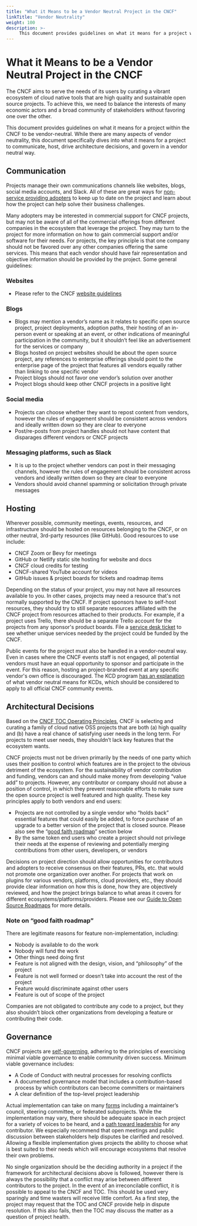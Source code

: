 ```yaml
---
title: "What it Means to be a Vendor Neutral Project in the CNCF"
linkTitle: "Vendor Neutrality"
weight: 100
description: >-
     This document provides guidelines on what it means for a project within the CNCF to be vendor-neutral.
---
```


# What it Means to be a Vendor Neutral Project in the CNCF

The CNCF aims to serve the needs of its users by curating a vibrant ecosystem of cloud native tools that are high quality and sustainable open source projects. To achieve this, we need to balance the interests of many economic actors and a broad community of stakeholders without favoring one over the other.

This document provides guidelines on what it means for a project within the CNCF to be vendor-neutral. While there are many aspects of vendor neutrality, this document specifically dives into what it means for a project to communicate, host, drive architecture decisions, and govern in a vendor neutral way.

## Communication

Projects manage their own communications channels like websites, blogs, social media accounts, and Slack. All of these are great ways for [non-service providing adopters](https://github.com/cncf/toc/blob/main/FAQ.md#what-is-the-definition-of-an-adopter) to keep up to date on the project and learn about how the project can help solve their business challenges.

Many adopters may be interested in commercial support for CNCF projects, but may not be aware of all of the commercial offerings from different companies in the ecosystem that leverage the project. They may turn to the project for more information on how to gain commercial support and/or software for their needs. For projects, the key principle is that one company should not be favored over any other companies offering the same services. This means that each vendor should have fair representation and objective information should be provided by the project. Some general guidelines:

### Websites

* Please refer to the CNCF [website guidelines](https://github.com/cncf/foundation/blob/main/website-guidelines.md)

### Blogs

* Blogs may mention a vendor’s name as it relates to specific open source project, project deployments, adoption paths, their hosting of an in-person event or speaking at an event, or other indications of meaningful participation in the community, but it shouldn’t feel like an advertisement for the services or company
* Blogs hosted on project websites should be about the open source project, any references to enterprise offerings should point to the enterprise page of the project that features all vendors equally rather than linking to one specific vendor
* Project blogs should not favor one vendor’s solution over another
* Project blogs should keep other CNCF projects in a positive light

### Social media

* Projects can choose whether they want to repost content from vendors, however the rules of engagement should be consistent across vendors and ideally written down so they are clear to everyone
* Post/re-posts from project handles should not have content that disparages different vendors or CNCF projects

### Messaging platforms, such as Slack

* It is up to the project whether vendors can post in their messaging channels, however the rules of engagement should be consistent across vendors and ideally written down so they are clear to everyone
* Vendors should avoid channel spamming or solicitation through private messages

## Hosting

Wherever possible, community meetings, events, resources, and infrastructure should be hosted on resources belonging to the CNCF, or on other neutral, 3rd-party resources (like GitHub).  Good resources to use include:

* CNCF Zoom or Bevy for meetings
* GitHub or Netlify static site hosting for website and docs
* CNCF cloud credits for testing
* CNCF-shared YouTube account for videos
* GitHub issues & project boards for tickets and roadmap items

Depending on the status of your project, you may not have all resources available to you. In other cases, projects may need a resource that's not normally supported by the CNCF. If project sponsors have to self-host resources, they should try to still separate resources affiliated with the CNCF project from resources attached to their products. For example, if a project uses Trello, there should be a separate Trello account for the projects from any sponsor's product boards. File a [service desk ticket](https://cncfservicedesk.atlassian.net/servicedesk/customer/portal/1) to see whether unique services needed by the project could be funded by the CNCF.

Public events for the project must also be handled in a vendor-neutral way. Even in cases where the CNCF events staff is not engaged, all potential vendors must have an equal opportunity to sponsor and participate in the event. For this reason, hosting an project-branded event at any specific vendor's own office is discouraged.  The KCD program [has an explanation](https://github.com/cncf/kubernetes-community-days/blob/main/committee-resources/content-management.md) of what vendor neutral means for KCDs, which should be considered to apply to all official CNCF community events.

## Architectural Decisions

Based on the [CNCF TOC Operating Principles](https://github.com/cncf/toc/blob/master/PRINCIPLES.md), CNCF is selecting and curating a family of cloud native OSS projects that are both (a) high quality and (b) have a real chance of satisfying user needs in the long term. For projects to meet user needs, they shouldn’t lack key features that the ecosystem wants.

CNCF projects must not be driven primarily by the needs of one party which uses their position to control which features are in the project to the obvious detriment of the ecosystem. For the sustainability of vendor contribution and funding, vendors can and should make money from developing “value add” to projects. However, any contributor or company should not abuse a position of control, in which they prevent reasonable efforts to make sure the open source project is well featured and high quality. These key principles apply to both vendors and end users:

* Projects are not controlled by a single vendor who “holds back” essential features that could easily be added, to force purchase of an upgrade to a better version of the project that is closed source.  Please also see the “<span style="text-decoration:underline;">good faith roadmap</span>” section below
* By the same token end users who create a project should not privilege their needs at the expense of reviewing and potentially merging contributions from other users, developers, or vendors

Decisions on project direction should allow opportunities for contributors and adopters to receive consensus on their features, PRs, etc. that would not promote one organization over another. For projects that work on plugins for various vendors, platforms, cloud providers, etc., they should provide clear information on how this is done, how they are objectively reviewed, and how the project brings balance to what areas it covers for different ecosystems/platforms/providers. Please see our [Guide to Open Source Roadmaps](https://contribute.cncf.io/maintainers/community/contributor-growth-framework/open-source-roadmaps/) for more details. 

### Note on “good faith roadmap”  

There are legitimate reasons for feature non-implementation, including:

* Nobody is available to do the work
* Nobody will fund the work
* Other things need doing first 
* Feature is not aligned with the design, vision, and “philosophy” of the project
* Feature is not well formed or doesn’t take into account the rest of the project
* Feature would discriminate against other users
* Feature is out of scope of the project

Companies are not obligated to contribute any code to a project, but they also shouldn’t block other organizations from developing a feature or contributing their code.

## Governance

CNCF projects are [self-governing](https://github.com/cncf/toc/blob/main/PRINCIPLES.md#projects-are-self-governing), adhering to the principles of exercising minimal viable governance to enable community driven success. Minimum viable governance includes:

* A Code of Conduct with neutral processes for resolving conflicts
* A documented governance model that includes a contribution-based process by which contributors can become committers or maintainers
* A clear definition of the top-level project leadership

Actual implementation can take on many [forms](https://contribute.cncf.io/maintainers/templates/governance-intro/) including a maintainer’s council, steering committee, or federated subprojects. While the implementation may vary, there should be adequate space in each project for a variety of voices to be heard, and a [path toward leadership](https://github.com/cncf/project-template/blob/main/CONTRIBUTOR_LADDER.md) for any contributor. We especially recommend that open meetings and public discussion between stakeholders help disputes be clarified and resolved. Allowing a flexible implementation gives projects the ability to choose what is best suited to their needs which will encourage ecosystems that resolve their own problems.

No single organization should be the deciding authority in a project if the framework for architectural decisions above is followed, however there is always the possibility that a conflict may arise between different contributors to the project. In the event of an irreconcilable conflict, it is possible to appeal to the CNCF and TOC. This should be used very sparingly and time wasters will receive little comfort.  As a first step, the project may request that the TOC and CNCF provide help in dispute resolution. If this also fails, then the TOC may discuss the matter as a question of project health.
